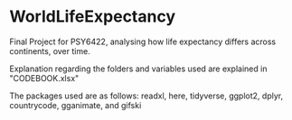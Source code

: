 # WorldLifeExpectancy
Final Project for PSY6422, analysing how life expectancy differs across continents, over time.

Explanation regarding the folders and variables used are explained in "CODEBOOK.xlsx"

The packages used are as follows: readxl, here, tidyverse, ggplot2, dplyr, countrycode, gganimate, and gifski
